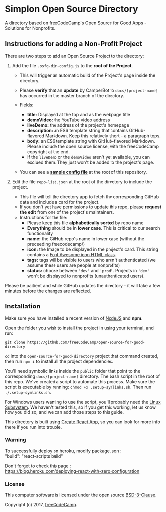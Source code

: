 # Simplon Open Source Directory

A directory based on freeCodeCamp's Open Source for Good Apps - Solutions for Nonprofits.

## Instructions for adding a Non-Profit Project

There are two steps to add an Open Source Project to the directory:

1. Add the file `.osfg-dir-config.js` to the **root of the Project**.
    * This will trigger an automatic build of the Project's page inside the directory.
    * Please **verify** that an **update** by CamperBot to `docs/[project-name]` has occurred in the master branch of the directory.
    * Fields:
      * **title:** Displayed at the top and as the webpage title
      * **demoVideo:** the YouTube video address
      * **liveDemo:** the address of the project's homepage
      * **description:** an ES6 template string that contains GitHub-flavored Markdown. Keep this relatively short - a paragraph tops.
      * **body:** an ES6 template string with GitHub-flavored Markdown. Please include the open source license, with the  freeCodeCamp copyright at the end.
      * If the `liveDemo` or the `demoVideo` aren't yet available, you can exclued them. They just won't be added to the project's page.

    * You can see a [**sample config file**](https://github.com/freeCodeCamp/open-source-for-good-directory/blob/master/.osfg-dir-config.js) at the root of this repository.

2. Edit the file `repo-list.json` at the root of the directory to include the project.
    * This file will tell the directory app to fetch the corresponding GitHub data and include a card for the project.
    * If you don't yet have permissions to update this repo, please **request the edit** from one of the project's  maintainers.
    * Instructions for the file:
      * Please keep this file **alphabetically sorted** by repo name
      * **Everything** should be in **lower case**. This is critical to our search functionality
      * **name:** the GitHub repo's name in lower case (without the preceeding freecodecamp/)
      * **icon:** the Image to be displayed in the project's card. This string contains a
        [Font Awesome icon HTML class](http://fontawesome.io/icons/).
      * **tags:** tags will be visible to users who aren't authenticated (we assume these users are people at nonprofits)
      * **status:** choose between `'dev'` and `'prod'`. Projects in `'dev'` won't be displayed to nonprofits (unauthenticated users).

Please be paitient and while GitHub updates the directory - it will take a few minutes before the changes are reflected.


## Installation

Make sure you have installed a recent version of [NodeJS](https://nodejs.org/) and **npm**.

Open the folder you wish to install the project in using your terminal, and run:

`git clone https://github.com/freeCodeCamp/open-source-for-good-directory`

`cd` into the `open-source-for-good-directory` project that command created, then run `npm i` to install all the project dependencies.

You'll need symbolic links inside the `public` folder that point to the corresponding `docs/[project-name]` directory. The bash script in the root of this repo. We've created a script to automate this process. Make sure the script is executable by running: `chmod +x .setup-symlinks.sh`. Then run `./.setup-symlinks.sh`.

For Windows users wanting to use the script, you'll probably need the [Linux Subsystem](https://msdn.microsoft.com/en-us/commandline/wsl/about). We haven't tested this, so if you get this working, let us know how you did so, and we can add those steps to this guide.

This directory is built using [Create React App](https://github.com/facebookincubator/create-react-app), so you can look for more info there if you run into trouble.

### Warning
To successfully deploy on heroku, modify package.json :    
"build": "react-scripts build"      

Don't forget to check this page :    
https://blog.heroku.com/deploying-react-with-zero-configuration


### License

This computer software is licensed under the open source [BSD-3-Clause](https://github.com/freeCodeCamp/open-source-for-good-directory/blob/master/LICENSE.md).

Copyright (c) 2017, [freeCodeCamp](https://www.freecodecamp.org).
